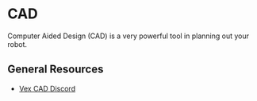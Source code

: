 # CAD

Computer Aided Design (CAD) is a very powerful tool in planning out your robot.

## General Resources

-   [Vex CAD Discord](https://discord.com/invite/BKV3DJm)
